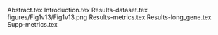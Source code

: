Abstract.tex
Introduction.tex
Results-dataset.tex
figures/Fig1v13/Fig1v13.png
Results-metrics.tex
Results-long_gene.tex
Supp-metrics.tex
